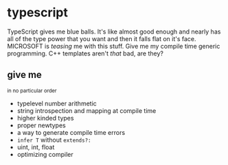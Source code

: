 # typescript

TypeScript gives me blue balls. It's like almost good enough and nearly has all
of the type power that you want and then it falls flat on it's face. MICROSOFT
is *teasing* me with this stuff. Give me my compile time generic programming.
C++ templates aren't *that* bad, are they?

## give me

<sub>in no particular order</sub>

- typelevel number arithmetic
- string introspection and mapping at compile time
- higher kinded types
- proper newtypes
- a way to generate compile time errors
- `infer T` without `extends?:`
- uint, int, float
- optimizing compiler

